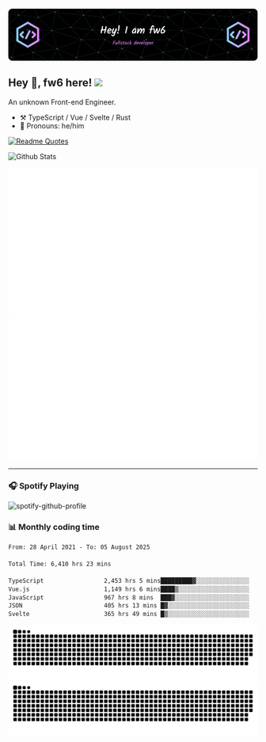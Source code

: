 ![Header](github-header-image.png)

## Hey 👋, fw6 here! <img src="https://github.githubassets.com/images/mona-whisper.gif" height="24" />


An unknown Front-end Engineer.

-   :hammer_and_pick: TypeScript / Vue / Svelte / Rust
-   :man: Pronouns: he/him


[![Readme Quotes](https://quotes-github-readme.vercel.app/api?type=horizontal&theme=algolia)](https://github.com/piyushsuthar/github-readme-quotes)



![Github Stats](https://github-readme-stats.vercel.app/api?username=fw6&bg_color=30,e96443,904e95&title_color=fff&text_color=fff)

![](https://raw.githubusercontent.com/fw6/github-stats-transparent/output/generated/overview.svg)
![](https://raw.githubusercontent.com/fw6/github-stats-transparent/output/generated/languages.svg)


---

### 🎧 Spotify Playing

<!-- ![spotify-github-profile](/img/default.svg) -->

![spotify-github-profile](https://spotify-github-profile.vercel.app/api/view.svg?uid=r6wn4hdvypv0lkzyrj0e0pjct&cover_image=true&theme=default&show_offline=true&background_color=9a10ad&interchange=true&bar_color_cover=true)



### :bar_chart: Monthly coding time 

<!--START_SECTION:waka-->

```txt
From: 28 April 2021 - To: 05 August 2025

Total Time: 6,410 hrs 23 mins

TypeScript                 2,453 hrs 5 mins█████████▓░░░░░░░░░░░░░░░   38.27 %
Vue.js                     1,149 hrs 6 mins████▒░░░░░░░░░░░░░░░░░░░░   17.93 %
JavaScript                 967 hrs 8 mins  ███▓░░░░░░░░░░░░░░░░░░░░░   15.09 %
JSON                       405 hrs 13 mins █▓░░░░░░░░░░░░░░░░░░░░░░░   06.32 %
Svelte                     365 hrs 49 mins █▒░░░░░░░░░░░░░░░░░░░░░░░   05.71 %
```

<!--END_SECTION:waka-->




![github contribution grid snake animation](https://raw.githubusercontent.com/platane/platane/output/github-contribution-grid-snake-dark.svg#gh-dark-mode-only)![github contribution grid snake animation](https://raw.githubusercontent.com/platane/platane/output/github-contribution-grid-snake.svg#gh-light-mode-only)
